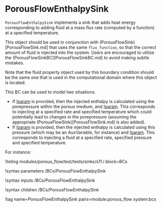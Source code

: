 # PorousFlowEnthalpySink

`PorousFlowEnthalpySink` implements a sink that adds heat energy corresponding to
adding fluid at a mass flux rate (computed by a function) at a specified temperature.

This object should be used in conjunction with (PorousFlowSink)[PorousFlowSink.md]
that uses the same `flux_function`, so that the correct amount of fluid is injected into the system.
Users are encouraged to utilize the (PorousFlowSinkBC)[PorousFlowSinkBC.md] to avoid making subtle mistakes.

Note that the fluid property object used by this boundary condition should be the same one that is
used in the computational domain where this object is located.

This BC can be used to model two situations.

- If [!param](/BCs/PorousFlowEnthalpySink/fluid_phase) is provided, then the injected enthalpy is calculated using the porepressure within the porous medium, and [!param](/BCs/PorousFlowEnthalpySink/T_in).  This corresponds to injecting at a specified rate and specified temperature which could potentially lead to changes in the porepressure (assuming the appropriate (PorousFlowSink)[PorousFlowSink.md] is also added).
- If [!param](/BCs/PorousFlowEnthalpySink/porepressure_var) is provided, then the injected enthalpy is calculated using this pressure (which may be an AuxVariable, for instance) and [!param](/BCs/PorousFlowEnthalpySink/T_in).  This corresponds to injecting a fluid at a specified rate, specified pressure and specified temperature.

For instance:

!listing modules/porous_flow/test/tests/sinks/s11.i block=BCs

!syntax parameters /BCs/PorousFlowEnthalpySink

!syntax inputs /BCs/PorousFlowEnthalpySink

!syntax children /BCs/PorousFlowEnthalpySink

!tag name=PorousFlowEnthalpySink pairs=module:porous_flow system:bcs
